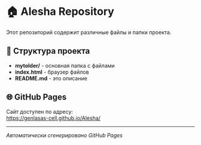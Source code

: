 # 🏠 Alesha Repository

Этот репозиторий содержит различные файлы и папки проекта.

## 📁 Структура проекта

- **mytolder/** - основная папка с файлами
- **index.html** - браузер файлов
- **README.md** - это описание

## 🌐 GitHub Pages

Сайт доступен по адресу:  
https://genlasas-cell.github.io/Alesha/

---

*Автоматически сгенерировано GitHub Pages*
